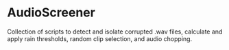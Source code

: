 # AudioScreener
Collection of scripts to detect and isolate corrupted .wav files, calculate and apply rain thresholds, random clip selection, and audio chopping.
